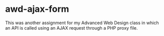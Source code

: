 # awd-ajax-form
This was another assignment for my Advanced Web Design class in which an API is called using an AJAX request through a PHP proxy file. 

